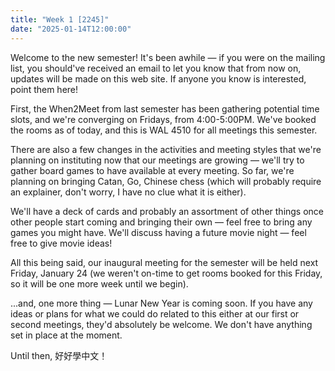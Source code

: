 ```yaml
---
title: "Week 1 [2245]"
date: "2025-01-14T12:00:00"
---
```


Welcome to the new semester! It's been awhile — if you were on the mailing list, you should've received an email to let you know that from now on, updates will be made on this web site. If anyone you know is interested, point them here!

<!--more-->

First, the When2Meet from last semester has been gathering potential time slots, and we're converging on Fridays, from 4:00-5:00PM. We've booked the rooms as of today, and this is WAL 4510 for all meetings this semester.

There are also a few changes in the activities and meeting styles that we're planning on instituting now that our meetings are growing — we'll try to gather board games to have available at every meeting. So far, we're planning on bringing Catan, Go, Chinese chess (which will probably require an explainer, don't worry, I have no clue what it is either).

We'll have a deck of cards and probably an assortment of other things once other people start coming and bringing their own — feel free to bring any games you might have. We'll discuss having a future movie night — feel free to give movie ideas!

All this being said, our inaugural meeting for the semester will be held next Friday, January 24 (we weren't on-time to get rooms booked for this Friday, so it will be one more week until we begin).

...and, one more thing — Lunar New Year is coming soon. If you have any ideas or plans for what we could do related to this either at our first or second meetings, they'd absolutely be welcome. We don't have anything set in place at the moment.

Until then, 好好學中文！
